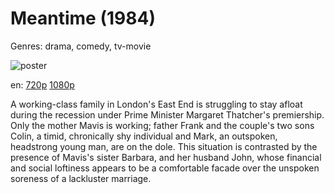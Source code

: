 # Meantime (1984)

Genres: drama, comedy, tv-movie

![poster](http://image.tmdb.org/t/p/w500/aYeCvrkgUCylSQwmMFcqXV27WvD.jpg)

en:
  [720p](magnet:?xt=urn:btih:0E1F8B9A2FED8B91DC88E2EE6C880EBAEB0FF973&tr=udp://glotorrents.pw:6969/announce&tr=udp://tracker.opentrackr.org:1337/announce&tr=udp://torrent.gresille.org:80/announce&tr=udp://tracker.openbittorrent.com:80&tr=udp://tracker.coppersurfer.tk:6969&tr=udp://tracker.leechers-paradise.org:6969&tr=udp://p4p.arenabg.ch:1337&tr=udp://tracker.internetwarriors.net:1337)
  [1080p](magnet:?xt=urn:btih:1D4889B99828E0CD8FB3547910E1E147DA8A08E1&tr=udp://glotorrents.pw:6969/announce&tr=udp://tracker.opentrackr.org:1337/announce&tr=udp://torrent.gresille.org:80/announce&tr=udp://tracker.openbittorrent.com:80&tr=udp://tracker.coppersurfer.tk:6969&tr=udp://tracker.leechers-paradise.org:6969&tr=udp://p4p.arenabg.ch:1337&tr=udp://tracker.internetwarriors.net:1337)
  


A working-class family in London's East End is struggling to stay afloat during the recession under Prime Minister Margaret Thatcher's premiership. Only the mother Mavis is working; father Frank and the couple's two sons Colin, a timid, chronically shy individual and Mark, an outspoken, headstrong young man, are on the dole. This situation is contrasted by the presence of Mavis's sister Barbara, and her husband John, whose financial and social loftiness appears to be a comfortable facade over the unspoken soreness of a lackluster marriage.
